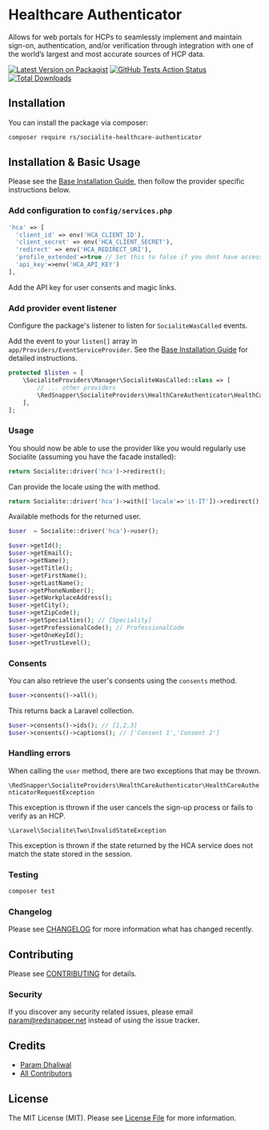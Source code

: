 # Healthcare Authenticator

Allows for web portals for HCPs to seamlessly implement and maintain sign-on, authentication, and/or verification through integration with one of the world’s largest and most accurate sources of HCP data.

[![Latest Version on Packagist](https://img.shields.io/packagist/v/rs/socialite-healthcare-authenticator.svg?style=flat-square)](https://packagist.org/packages/rs/socialite-healthcare-authenticator)
[![GitHub Tests Action Status](https://img.shields.io/github/actions/workflow/status/redsnapper/socialite-healthcare-authenticator/tests.yml?branch=main&label=tests&style=flat-square)](https://github.com/redsnapper/socialite-healthcare-authenticator/actions?query=workflow%3Atests+branch%3Amain)
[![Total Downloads](https://img.shields.io/packagist/dt/rs/socialite-healthcare-authenticator.svg?style=flat-square)](https://packagist.org/packages/rs/socialite-healthcare-authenticator)

## Installation

You can install the package via composer:

```bash
composer require rs/socialite-healthcare-authenticator
```

## Installation & Basic Usage

Please see the [Base Installation Guide](https://socialiteproviders.com/usage/), then follow the provider specific instructions below.

### Add configuration to `config/services.php`

```php
'hca' => [    
  'client_id' => env('HCA_CLIENT_ID'),  
  'client_secret' => env('HCA_CLIENT_SECRET'),  
  'redirect' => env('HCA_REDIRECT_URI'),
  'profile_extended'=>true // Set this to false if you dont have access to the full profile
  'api_key'=>env('HCA_API_KEY')
],
```
Add the API key for user consents and magic links.

### Add provider event listener

Configure the package's listener to listen for `SocialiteWasCalled` events.

Add the event to your `listen[]` array in `app/Providers/EventServiceProvider`. See the [Base Installation Guide](https://socialiteproviders.com/usage/) for detailed instructions.

```php
protected $listen = [
    \SocialiteProviders\Manager\SocialiteWasCalled::class => [
        // ... other providers
        \RedSnapper\SocialiteProviders\HealthCareAuthenticator\HealthCareAuthenticatorExtendSocialite::class
    ],
];
```

### Usage

You should now be able to use the provider like you would regularly use Socialite (assuming you have the facade installed):

```php
return Socialite::driver('hca')->redirect();
```

Can provide the locale using the with method.

```php
return Socialite::driver('hca')->with(['locale'=>'it-IT'])->redirect();
```

Available methods for the returned user.

```php
$user  = Socialite::driver('hca')->user();

$user->getId();
$user->getEmail();
$user->getName();
$user->getTitle();
$user->getFirstName();
$user->getLastName();
$user->getPhoneNumber();
$user->getWorkplaceAddress();
$user->getCity();
$user->getZipCode();
$user->getSpecialties(); // [Speciality]
$user->getProfessionalCode(); // ProfessionalCode
$user->getOneKeyId();
$user->getTrustLevel();

```

### Consents

You can also retrieve the user's consents using the `consents` method.

```php
$user->consents()->all();
```

This returns back a Laravel collection.

```php
$user->consents()->ids(); // [1,2,3]
$user->consents()->captions(); // ['Consent 1','Consent 2']
```

### Handling errors

When calling the `user` method, there are two exceptions that may be thrown.

`\RedSnapper\SocialiteProviders\HealthCareAuthenticator\HealthCareAuthenticatorRequestException`

This exception is thrown if the user cancels the sign-up process or fails to verify as an HCP.

`\Laravel\Socialite\Two\InvalidStateException`

This exception is thrown if the state returned by the HCA service does not match the state stored in the session.

### Testing

```bash
composer test
```

### Changelog

Please see [CHANGELOG](CHANGELOG.md) for more information what has changed recently.

## Contributing

Please see [CONTRIBUTING](CONTRIBUTING.md) for details.

### Security

If you discover any security related issues, please email param@redsnapper.net instead of using the issue tracker.

## Credits

-   [Param Dhaliwal](https://github.com/rs)
-   [All Contributors](../../contributors)

## License

The MIT License (MIT). Please see [License File](LICENSE.md) for more information.


